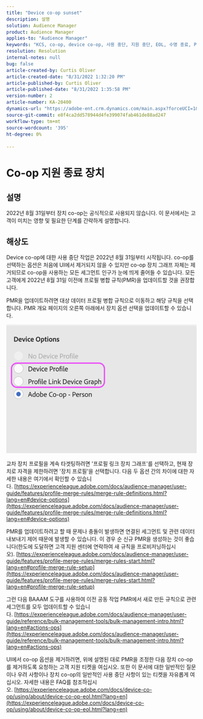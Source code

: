 ```yaml
---
title: "Device co-op sunset"
description: 설명
solution: Audience Manager
product: Audience Manager
applies-to: "Audience Manager"
keywords: "KCS, co-op, device co-op, 사용 중단, 지원 중단, EOL, 수명 종료, PMR, 프로필 병합 규칙, 장치 결합, 장치 프로필"
resolution: Resolution
internal-notes: null
bug: false
article-created-by: Curtis Oliver
article-created-date: "8/31/2022 1:32:20 PM"
article-published-by: Curtis Oliver
article-published-date: "8/31/2022 1:35:58 PM"
version-number: 2
article-number: KA-20400
dynamics-url: "https://adobe-ent.crm.dynamics.com/main.aspx?forceUCI=1&pagetype=entityrecord&etn=knowledgearticle&id=ce773d52-3129-ed11-9db1-0022480868ff"
source-git-commit: e8f4ca2dd578944d4fe399074fab461de88ad247
workflow-type: tm+mt
source-wordcount: '395'
ht-degree: 0%

---
```


# Co-op 지원 종료 장치

## 설명

2022년 8월 31일부터 장치 co-op는 공식적으로 사용되지 않습니다. 이 문서에서는 고객이 미치는 영향 및 필요한 단계를 간략하게 설명합니다. 

## 해상도


Device co-op에 대한 사용 중단 작업은 2022년 8월 31일부터 시작됩니다. co-op를 선택하는 옵션은 처음에 UI에서 제거되지 않을 수 있지만 co-op 장치 그래프 자체는 제거되므로 co-op을 사용하는 모든 세그먼트 인구가 눈에 띄게 줄어들 수 있습니다. 모든 고객에게 2022년 8월 31일 이전에 프로필 병합 규칙(PMR)을 업데이트할 것을 권장합니다.

PMR을 업데이트하려면 대상 데이터 프로필 병합 규칙으로 이동하고 해당 규칙을 선택합니다. PMR 개요 페이지의 오른쪽 아래에서 장치 옵션 선택을 업데이트할 수 있습니다.

![](assets/29cf3d52-d61f-ed11-b83e-0022480868ff.png)

교차 장치 프로필을 계속 타겟팅하려면 &#39;프로필 링크 장치 그래프&#39;를 선택하고, 현재 장치로 자격을 제한하려면 &#39;장치 프로필&#39;을 선택합니다. 다음 두 옵션 간의 차이에 대한 자세한 내용은 여기에서 확인할 수 있습니다. [https://experienceleague.adobe.com/docs/audience-manager/user-guide/features/profile-merge-rules/merge-rule-definitions.html?lang=en#device-options](https://experienceleague.adobe.com/docs/audience-manager/user-guide/features/profile-merge-rules/merge-rule-definitions.html?lang=en#device-options)

PMR를 업데이트하려고 할 때 문제나 충돌이 발생하면 연결된 세그먼트 및 관련 데이터 내보내기 제어 때문에 발생할 수 있습니다. 이 경우 순 신규 PMR을 생성하는 것이 좋습니다(한도에 도달하면 고객 지원 센터에 연락하여 새 규칙을 프로비저닝하십시오). [https://experienceleague.adobe.com/docs/audience-manager/user-guide/features/profile-merge-rules/merge-rules-start.html?lang=en#profile-merge-rule-setup](https://experienceleague.adobe.com/docs/audience-manager/user-guide/features/profile-merge-rules/merge-rules-start.html?lang=en#profile-merge-rule-setup)

그런 다음 BAAAM 도구를 사용하여 이전 공동 작업 PMR에서 새로 만든 규칙으로 관련 세그먼트를 모두 업데이트할 수 있습니다. [https://experienceleague.adobe.com/docs/audience-manager/user-guide/reference/bulk-management-tools/bulk-management-intro.html?lang=en#actions-ops](https://experienceleague.adobe.com/docs/audience-manager/user-guide/reference/bulk-management-tools/bulk-management-intro.html?lang=en#actions-ops)

UI에서 co-op 옵션을 제거하려면, 위에 설명된 대로 PMR을 조정한 다음 장치 co-op를 제거하도록 요청하는 고객 지원 티켓을 여십시오. 또한 이 문서에 대한 일반적인 질문이나 우려 사항이나 장치 co-op의 일반적인 사용 중단 사항이 있는 티켓을 자유롭게 여십시오. 자세한 내용은 FAQ를 참조하십시오. [https://experienceleague.adobe.com/docs/device-co-op/using/about/device-co-op-eol.html?lang=en](https://experienceleague.adobe.com/docs/device-co-op/using/about/device-co-op-eol.html?lang=en)
